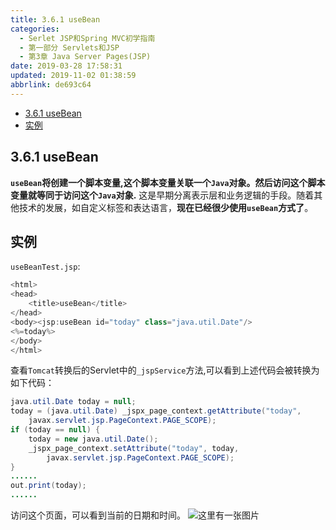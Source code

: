 ```yaml
---
title: 3.6.1 useBean
categories: 
  - Serlet JSP和Spring MVC初学指南
  - 第一部分 Servlets和JSP
  - 第3章 Java Server Pages(JSP)
date: 2019-03-28 17:58:31
updated: 2019-11-02 01:38:59
abbrlink: de693c64
---
```

- [3.6.1 useBean](/ReadingNotes/de693c64/#3-6-1-useBean)
- [实例](/ReadingNotes/de693c64/#实例)

<!--more-->
<script src="https://cdn.bootcss.com/jquery/3.4.0/jquery.slim.min.js"></script>
<script>$(document).ready(function () {$(".post-body > ul:nth-child(1)").hide();});</script>

<!--end-->
## 3.6.1 useBean ##
**`useBean`将创建一个脚本变量,这个脚本变量关联一个`Java`对象。然后访问这个脚本变量就等同于访问这个`Java`对象.**
这是早期分离表示层和业务逻辑的手段。随着其他技术的发展，如自定义标签和表达语言，**现在已经很少使用`useBean`方式了**。
## 实例 ##
`useBeanTest.jsp`:
```java
<html>
<head>
    <title>useBean</title>
</head>
<body><jsp:useBean id="today" class="java.util.Date"/>
<%=today%>
</body>
</html>
```
查看`Tomcat`转换后的Servlet中的`_jspService`方法,可以看到上述代码会被转换为如下代码：
```java
java.util.Date today = null;
today = (java.util.Date) _jspx_page_context.getAttribute("today",
	javax.servlet.jsp.PageContext.PAGE_SCOPE);
if (today == null) {
	today = new java.util.Date();
	_jspx_page_context.setAttribute("today", today,
		javax.servlet.jsp.PageContext.PAGE_SCOPE);
}
......
out.print(today);
......
```
访问这个页面，可以看到当前的日期和时间。
![这里有一张图片](https://image-1257720033.cos.ap-shanghai.myqcloud.com/blog/readbooknote/ServlerJSPAndSpring%20MVCChuXueZhiNan/Chapter3/5.png)
